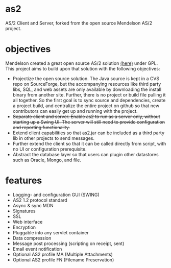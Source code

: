 as2
=======

AS/2 Client and Server, forked from the open source Mendelson AS/2 project.

objectives
=======

Mendelson created a great open source AS/2 solution [(here)](http://as2.mendelson-e-c.com/ "Mendelson AS2") under GPL.  This project aims to build upon that solution with the following objectives:

* Projectize the open source solution.  The Java source is kept in a CVS repo on SourceForge, but the accompanying resources like third party libs, SQL, and web assets are only available by downloading the install binary from another site.  Further, there is no project or build file pulling it all together.  So the first goal is to sync source and dependencies, create a project build, and centralize the entire project on github so that new contributors can easily get up and running with the project.
* ~~Separate client and server.  Enable as2 to run as a server only, without starting up a Swing UI.  The server will still need to provide configuration and reporting functionality.~~
* Extend client capabilities so that as2.jar can be included as a third party lib in other projects to send messages.
* Further extend the client so that it can be called directly from script, with no UI or configuration prerequisite.
* Abstract the database layer so that users can plugin other datastores such as Oracle, Mongo, and file.

features
=======

* Logging- and configuration GUI (SWING)
* AS2 1.2 protocol standard
* Async & sync MDN
* Signatures
* SSL
* Web interface
* Encryption
* Pluggable into any servlet container
* Data compression
* Message post processing (scripting on receipt, sent)
* Email event notification
* Optional AS2 profile MA (Multiple Attachments)
* Optional AS2 profile FN (Filename Preservation)
